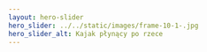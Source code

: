 ```yaml
---
layout: hero-slider
hero_slider: ../../static/images/frame-10-1-.jpg
hero_slider_alt: Kajak płynący po rzece
---
```

